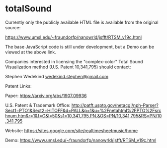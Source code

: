 # totalSound

Currently only the publicly available HTML file is available from the original source: 

https://www.umsl.edu/~fraundorfp/nanowrld/jsfft/RTSM_v19c.html

The base JavaScript code is still under development, but a Demo can be viewed at the above link. 

Companies interested in licensing the "complex-color" Total Sound Visualization method (U.S. Patent 10,341,795) should contact:

Stephen Wedekind
wedekind.stephen@gmail.com


Patent Links:

Paper: 
https://arxiv.org/abs/1907.09936

U.S. Patent & Trademark Office:
http://patft.uspto.gov/netacgi/nph-Parser?Sect1=PTO1&Sect2=HITOFF&d=PALL&p=1&u=%2Fnetahtml%2FPTO%2Fsrchnum.htm&r=1&f=G&l=50&s1=10,341,795.PN.&OS=PN/10,341,795&RS=PN/10,341,795

Website:
https://sites.google.com/site/realtimesheetmusic/home

Demo:
https://www.umsl.edu/~fraundorfp/nanowrld/jsfft/RTSM_v19c.html
